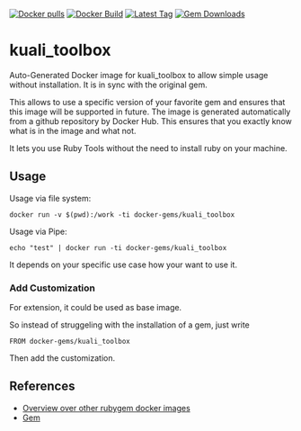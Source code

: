 [![Docker pulls](https://img.shields.io/docker/pulls/rubygem/kuali_toolbox.svg)](https://hub.docker.com/r/rubygem/kuali_toolbox/)
[![Docker Build](https://img.shields.io/docker/automated/rubygem/kuali_toolbox.svg)](https://hub.docker.com/r/rubygem/kuali_toolbox/)
[![Latest Tag](https://img.shields.io/github/tag/docker-rubygem/kuali_toolbox.svg)](https://hub.docker.com/r/rubygem/kuali_toolbox/)
[![Gem Downloads](https://img.shields.io/gem/dt/kuali_toolbox.svg)](https://rubygems.org/gems/kuali_toolbox/)
# kuali_toolbox

Auto-Generated Docker image for kuali_toolbox to allow simple usage without installation.
It is in sync with the original gem.

This allows to use a specific version of your favorite gem and ensures that this image will be supported in future.
The image is generated automatically from a github repository by Docker Hub.
This ensures that you exactly know what is in the image and what not.

It lets you use Ruby Tools without the need to install ruby on your machine.

## Usage

Usage via file system:

`docker run -v $(pwd):/work -ti docker-gems/kuali_toolbox`

Usage via Pipe:

`echo "test" | docker run -ti docker-gems/kuali_toolbox`

It depends on your specific use case how your want to use it.

### Add Customization

For extension, it could be used as base image.

So instead of struggeling with the installation of a gem, just write

`FROM docker-gems/kuali_toolbox`

Then add the customization.

## References

 - [Overview over other rubygem docker images](https://github.com/thinkbot/docker-rubygem)
 - [Gem](https://rubygems.org/gems/kuali_toolbox/)
